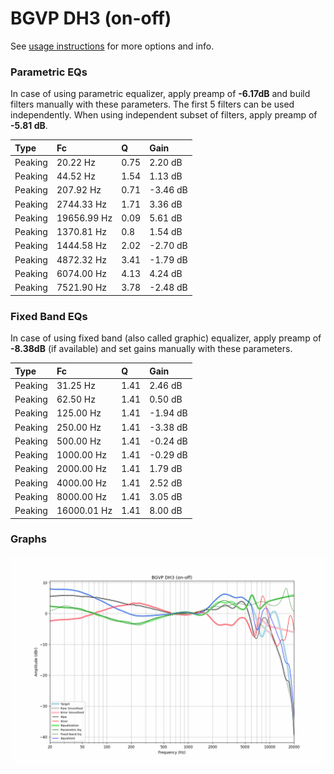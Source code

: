 # BGVP DH3 (on-off)
See [usage instructions](https://github.com/jaakkopasanen/AutoEq#usage) for more options and info.

### Parametric EQs
In case of using parametric equalizer, apply preamp of **-6.17dB** and build filters manually
with these parameters. The first 5 filters can be used independently.
When using independent subset of filters, apply preamp of **-5.81 dB**.

| Type    | Fc          |    Q | Gain     |
|:--------|:------------|:-----|:---------|
| Peaking | 20.22 Hz    | 0.75 | 2.20 dB  |
| Peaking | 44.52 Hz    | 1.54 | 1.13 dB  |
| Peaking | 207.92 Hz   | 0.71 | -3.46 dB |
| Peaking | 2744.33 Hz  | 1.71 | 3.36 dB  |
| Peaking | 19656.99 Hz | 0.09 | 5.61 dB  |
| Peaking | 1370.81 Hz  | 0.8  | 1.54 dB  |
| Peaking | 1444.58 Hz  | 2.02 | -2.70 dB |
| Peaking | 4872.32 Hz  | 3.41 | -1.79 dB |
| Peaking | 6074.00 Hz  | 4.13 | 4.24 dB  |
| Peaking | 7521.90 Hz  | 3.78 | -2.48 dB |

### Fixed Band EQs
In case of using fixed band (also called graphic) equalizer, apply preamp of **-8.38dB**
(if available) and set gains manually with these parameters.

| Type    | Fc          |    Q | Gain     |
|:--------|:------------|:-----|:---------|
| Peaking | 31.25 Hz    | 1.41 | 2.46 dB  |
| Peaking | 62.50 Hz    | 1.41 | 0.50 dB  |
| Peaking | 125.00 Hz   | 1.41 | -1.94 dB |
| Peaking | 250.00 Hz   | 1.41 | -3.38 dB |
| Peaking | 500.00 Hz   | 1.41 | -0.24 dB |
| Peaking | 1000.00 Hz  | 1.41 | -0.29 dB |
| Peaking | 2000.00 Hz  | 1.41 | 1.79 dB  |
| Peaking | 4000.00 Hz  | 1.41 | 2.52 dB  |
| Peaking | 8000.00 Hz  | 1.41 | 3.05 dB  |
| Peaking | 16000.01 Hz | 1.41 | 8.00 dB  |

### Graphs
![](./BGVP%20DH3%20(on-off).png)
